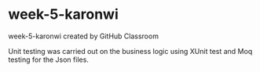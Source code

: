 # week-5-karonwi
week-5-karonwi created by GitHub Classroom

Unit testing was carried out on the business logic using XUnit test and Moq testing for the Json files.
